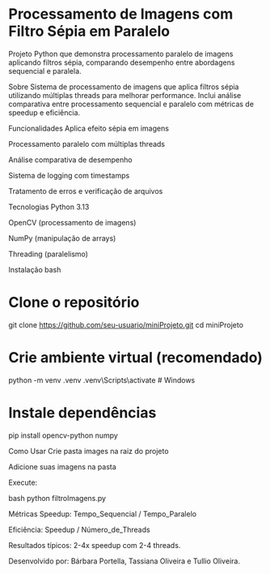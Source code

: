 # Processamento de Imagens com Filtro Sépia em Paralelo
Projeto Python que demonstra processamento paralelo de imagens aplicando filtros sépia, comparando desempenho entre abordagens sequencial e paralela.

Sobre
Sistema de processamento de imagens que aplica filtros sépia utilizando múltiplas threads para melhorar performance. Inclui análise comparativa entre processamento sequencial e paralelo com métricas de speedup e eficiência.

Funcionalidades
Aplica efeito sépia em imagens

Processamento paralelo com múltiplas threads

Análise comparativa de desempenho

Sistema de logging com timestamps

Tratamento de erros e verificação de arquivos

Tecnologias
Python 3.13

OpenCV (processamento de imagens)

NumPy (manipulação de arrays)

Threading (paralelismo)

Instalação
bash
# Clone o repositório
git clone https://github.com/seu-usuario/miniProjeto.git
cd miniProjeto

# Crie ambiente virtual (recomendado)
python -m venv .venv
.venv\Scripts\activate  # Windows

# Instale dependências
pip install opencv-python numpy

Como Usar
Crie pasta images na raiz do projeto

Adicione suas imagens na pasta

Execute:

bash
python filtroImagens.py

Métricas
Speedup: Tempo_Sequencial / Tempo_Paralelo

Eficiência: Speedup / Número_de_Threads

Resultados típicos: 2-4x speedup com 2-4 threads.

Desenvolvido por: Bárbara Portella, Tassiana Oliveira e Tullio Oliveira.
